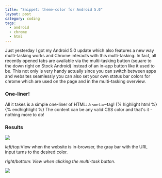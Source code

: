 ```yaml
---
title: "Snippet: theme-color for Android 5.0"
layout: post
category: coding
tags:
  - android
  - chrome
  - html
---
```


Just yesterday I got my Android 5.0 update which also features a new way multi-tasking works and Chrome interacts with
this multi-tasking. In fact, all recently opened tabs are available via the multi-tasking button (square to the down 
right on Stock Android) instead of an in-app button like it used to be. This not only is very handy actually since you
can switch between apps and websites seamlessly you can also set your own status bar colors for chrome which are used on
the page and in the multi-tasking overview.

### One-liner!
All it takes is a simple one-liner of HTML: a `<meta>`-tag!
{% highlight html %}
<meta name="theme-color" content="#5677fc">
{% endhighlight %}
The content can be any valid CSS color and that's it - nothing more to do!

### Results

<div class="gw">
 <div class="g one-third small-one-whole">
  <img src="http://i.kevingimbel.me/blog/android5/nexus_kevingimbelcom.png">
 </div> 
 <div class="g one-third small-one-whole">
  <p><em>left/top:</em>View when the website is in-browser, the gray bar with the URL input turns to the desired color.</p>
  <p><em>right/bottom: View when clicking the multi-task button.</em></p>
 </div>
 <div class="g one-third small-one-whole">
  <img src="http://i.kevingimbel.me/blog/android5/nexus_multitasking.png">
 </div>
</div>

